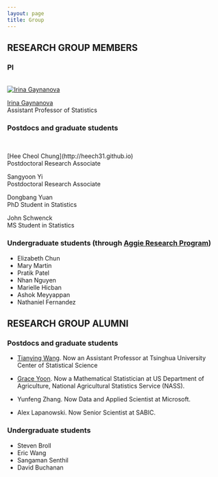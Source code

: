 ```yaml
---
layout: page
title: Group
---
```


## RESEARCH GROUP MEMBERS

### PI	

<div class="container">
<div class="row">&nbsp;</div>

<div class="row">
	<div class="col-md-3"><a class="thumb" href="#">
		<img src="https://irinagain.github.io/img/IMG_3442.jpg" class="img-responsive" alt="Irina Gaynanova" /></a>
	</div>
	<div class="col-md-6">
		<p> <a href="https://irinagain.github.io"> Irina Gaynanova </a> <br>
		Assistant Professor of Statistics </p>
	</div>
</div>


</div>

<!--![](img/IMG_3442.jpg) Irina Gaynanova -->

### Postdocs and graduate students

<div class="container">
<div class="row">&nbsp;</div>

<div class="row">
	<!--<div class="col-md-3"><a class="thumb" href="#">
		<img src="http://heech31.github.io" class="img-responsive" alt="Hee Cheol Chung"/></a>
	</div>-->
	<div class="col-md-6">
		<p> [Hee Cheol Chung](http://heech31.github.io) <br>
		Postdoctoral Research Associate	</p>
	</div>
</div>

<div class="row">
	<!--<div class="col-md-3"><a class="thumb" href="#">
		<img src="https://irinagain.github.io/img/GraceYoon.jpg" class="img-responsive" alt="Grace Yoon"/></a>
	</div>-->
	<div class="col-md-6">
		<p>Sangyoon Yi <br>
		Postdoctoral Research Associate	</p>
	</div>
</div>

<div class="row">
	<!--<div class="col-md-3"><a class="thumb" href="#">
		<img src="https://irinagain.github.io/img/Dongbang.jpg" class="img-responsive" alt="Dongbang"/></a>
	</div>-->
	<div class="col-md-6">
		<p>Dongbang Yuan <br>
		PhD Student in Statistics	</p>
	</div>
</div>

<div class="row">
	<!--<div class="col-md-3"><a class="thumb" href="#">
		<img src="https://irinagain.github.io/img/Dongbang.jpg" class="img-responsive" alt="Dongbang"/></a>
	</div>-->
	<div class="col-md-6">
		<p>John Schwenck <br>
		MS Student in Statistics	</p>
	</div>
</div>

</div>

### Undergraduate students (through [Aggie Research Program](https://aggieresearch.tamu.edu))

* Elizabeth Chun
* Mary Martin
* Pratik Patel
* Nhan Nguyen
* Marielle Hicban
* Ashok Meyyappan
* Nathaniel Fernandez


## RESEARCH GROUP ALUMNI

### Postdocs and graduate students

* [Tianying Wang](https://tianyingw.github.io). Now an Assistant Professor at  Tsinghua University Center of Statistical Science

* [Grace Yoon](http://www.stat.tamu.edu/~gyoon/). Now a Mathematical Statistician at US Department of Agriculture, National Agricultural Statistics Service (NASS).

* Yunfeng Zhang. Now Data and Applied Scientist at Microsoft.

* Alex Lapanowski. Now Senior Scientist at SABIC.

### Undergraduate students

* Steven Broll
* Eric Wang
* Sangaman Senthil
* David Buchanan



